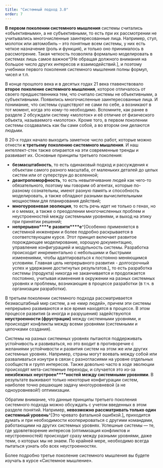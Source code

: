 ```yaml
---
title: "Системный подход 3.0"
order: 7
---
```




**В первом поколении системного мышления** системы считались «объективными», а не субъективными, то есть при их рассмотрении не учитывались многочисленные заинтересованные лица. Например, стул, молоток или автомобиль – это понятные всем системы, у них есть четкое назначение (роль и функция), и только оно принималось в рассмотрение. Такая четкость позволяла формально моделировать в системах лишь самое важное^[Не обращая должного внимания на большое число других интересов и взаимодействий.], и поэтому учебники первого поколения системного мышления полны формул, чисел и т.п.

В конце прошлого века и в десятых годах 21 века главенствовало **второе поколение системного мышления**, которое отличалось от своего предшественника тем, что считало системы не объективными, а субъективными. Появились многочисленные заинтересованные лица. И понимание, что системы существуют не сами по себе, а возникают в тот момент, когда это кому-то необходимо. Вспомните, как ранее в разделе 2 обсуждали систему «молоток» и её отличие от физического объекта, называемого «молоток». Кроме того, в первом поколении системы создавались как бы сами собой, а во втором они делаются людьми.

В 20-х годах начало выходить заметное число работ, которые можно отнести **к третьему поколению системного мышления**. И наш интеллект-стек также опирается на эти современные тренды и развивает их. Основные принципы третьего поколения:

* **безмасштабность**, то есть одинаковый подход и рассуждения к объектам самого разного масштаба, от маленьких деталей до целых систем или от суперструн до вселенной;
* **деантропоморфность**, то есть невыпячивание людей как чего-то обязательного, поэтому мы говорим об агентах, которые по-разному сознательны, имеют разную память и способность моделировать, а также обладают разными вычислительными мощностями для планирования действий;
* **многоуровневая эволюция**, то есть речь идет не только о генах, но и о мемах, а также о преодолении многочисленных проблем и неустроенностей между системными уровнями, и выход на этику при принятии решений;
* **непрерывно****е** **развити****е**^[Особенно применяется в системной инженерии и более подробно раскрывается в соответствующем курсе. Этот принцип включает развитое порождающее моделирование, хорошую документацию, управление конфигурацией и модульность системы. Разработка происходит инкрементально с небольшими и быстрыми изменениями, чтобы адаптироваться к постоянно меняющимся условиям. Главная цель непрерывного развития - долгосрочный успех и удержание достигнутых результатов.]**,** то есть разработка системы (продукта) никогда не заканчивается и продолжается постоянно, учитывая изменения в окружении на разных системных уровнях и проблемы, возникающие в процессе разработки (в т.ч. в организации разработки).

В третьем поколении системного подхода рассматривается безмасштабный мир систем, а не «мир людей», причем эти системы непрерывно развиваются и все время находятся в процессе. В этом процессе развития (а иногда и разрушения) задействуются **неустроенности (фрустрации)** между системными уровнями, и происходят конфликты между всеми уровнями (системными и цепочками создания).

Системы на разных системных уровнях пытаются поддерживать устойчивость и развиваться, но это входит в противоречие с желаниями устойчивости и развития систем на этом же или других системных уровнях. Например, страны могут воевать между собой или разваливаться изнутри в связи с разногласиями на уровне отдельных сообществ и групп интересов. Также довольно часто в ходе эволюции происходят мета-системные переходы, и случается это из-за **неизбежных** **неустроен****ностей между системными уровнями**. В результате выживают только некоторые конфигурации систем, наиболее точно решающие задачу многоуровневой (а не одноуровневой!) оптимизации.

Обратим внимание, что данные принципы третьего поколения системного подхода можно обсуждать с учетом введенных в этом разделе понятий. Например, **невозможно рассматривать только один системный уровень**^[Это чревато фатальной ошибкой.]**,** приходится думать и при необходимости кооперироваться с другими командами, работающими на других системных уровнях. Успешные системы — те, где удовлетворение интересов (оптимизация конфликтов и неустроенностей) происходит сразу между разными уровнями, даже теми, о которых мы не знаем. По крайней мере, необходимо всегда пытаться узнать обо всех неустроенностях.

Более подробно третье поколение системного мышления вы будете изучать в курсе «Системное мышление».

